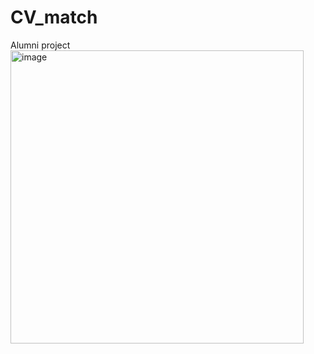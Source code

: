 # CV_match
Alumni project
<img width="469" alt="image" src="https://user-images.githubusercontent.com/87311267/205497907-1ee517ec-43a7-4aa1-995e-00ac2dc8bc6c.png">
